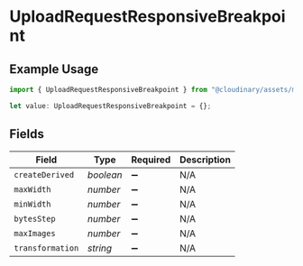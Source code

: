 # UploadRequestResponsiveBreakpoint

## Example Usage

```typescript
import { UploadRequestResponsiveBreakpoint } from "@cloudinary/assets/models/components";

let value: UploadRequestResponsiveBreakpoint = {};
```

## Fields

| Field              | Type               | Required           | Description        |
| ------------------ | ------------------ | ------------------ | ------------------ |
| `createDerived`    | *boolean*          | :heavy_minus_sign: | N/A                |
| `maxWidth`         | *number*           | :heavy_minus_sign: | N/A                |
| `minWidth`         | *number*           | :heavy_minus_sign: | N/A                |
| `bytesStep`        | *number*           | :heavy_minus_sign: | N/A                |
| `maxImages`        | *number*           | :heavy_minus_sign: | N/A                |
| `transformation`   | *string*           | :heavy_minus_sign: | N/A                |